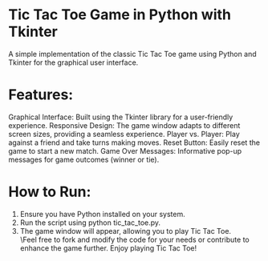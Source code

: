 # Tic Tac Toe Game in Python with Tkinter
A simple implementation of the classic Tic Tac Toe game using Python and Tkinter for the graphical user interface.
# Features:
Graphical Interface: Built using the Tkinter library for a user-friendly experience.
Responsive Design: The game window adapts to different screen sizes, providing a seamless experience.
Player vs. Player: Play against a friend and take turns making moves.
Reset Button: Easily reset the game to start a new match.
Game Over Messages: Informative pop-up messages for game outcomes (winner or tie).
# How to Run:
1. Ensure you have Python installed on your system.
2. Run the script using python tic_tac_toe.py.
3. The game window will appear, allowing you to play Tic Tac Toe.\
\Feel free to fork and modify the code for your needs or contribute to enhance the game further. Enjoy playing Tic Tac Toe!
